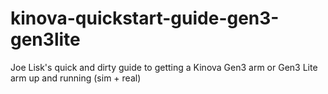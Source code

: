 # kinova-quickstart-guide-gen3-gen3lite
Joe Lisk's quick and dirty guide to getting a Kinova Gen3 arm or Gen3 Lite arm up and running (sim + real)
